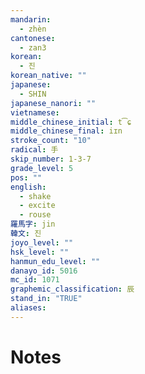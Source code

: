 ```yaml
---
mandarin:
  - zhèn
cantonese:
  - zan3
korean:
  - 진
korean_native: ""
japanese:
  - SHIN
japanese_nanori: ""
vietnamese:
middle_chinese_initial: t͡ɕ
middle_chinese_final: iɪn
stroke_count: "10"
radical: 手
skip_number: 1-3-7
grade_level: 5
pos: ""
english:
  - shake
  - excite
  - rouse
羅馬字: jin
韓文: 진
joyo_level: ""
hsk_level: ""
hanmun_edu_level: ""
danayo_id: 5016
mc_id: 1071
graphemic_classification: 辰
stand_in: "TRUE"
aliases:
---
```


# Notes
